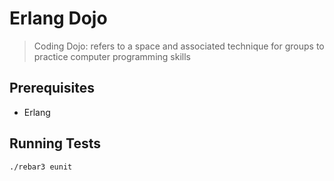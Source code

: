 # Erlang Dojo

> Coding Dojo: refers to a space and associated technique for groups to practice computer programming skills

## Prerequisites

- Erlang

## Running Tests

```sh
./rebar3 eunit
```

